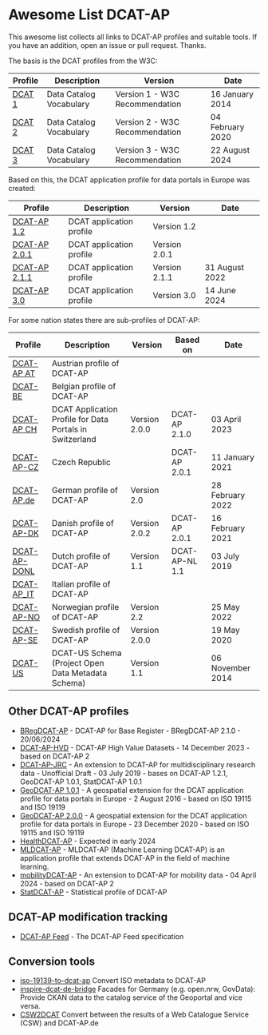 # Awesome List DCAT-AP

This awesome list collects all links to DCAT-AP profiles and suitable tools. If you have an addition, open an issue or pull request. Thanks.

The basis is the DCAT profiles from the W3C:

Profile                                       | Description             | Version                        | Date
----------------------------------------------|-------------------------|--------------------------------|----------------
[DCAT 1](https://www.w3.org/TR/vocab-dcat-1/) | Data Catalog Vocabulary | Version 1 - W3C Recommendation | 16 January 2014
[DCAT 2](https://www.w3.org/TR/2020/REC-vocab-dcat-2-20200204/) | Data Catalog Vocabulary | Version 2 - W3C Recommendation | 04 February 2020
[DCAT 3](https://www.w3.org/TR/vocab-dcat-3/) | Data Catalog Vocabulary | Version 3 - W3C Recommendation | 22 August 2024

Based on this, the DCAT application profile for data portals in Europe was created:

Profile                                       | Description             | Version                        | Date
----------------------------------------------|-------------------------|--------------------------------|----------------
[DCAT-AP 1.2](https://joinup.ec.europa.eu/collection/semantic-interoperability-community-semic/solution/dcat-application-profile-data-portals-europe/release/12) | DCAT application profile | Version 1.2
[DCAT-AP 2.0.1](https://joinup.ec.europa.eu/collection/semantic-interoperability-community-semic/solution/dcat-application-profile-data-portals-europe/release/201-0) | DCAT application profile | Version 2.0.1
[DCAT-AP 2.1.1](https://github.com/SEMICeu/DCAT-AP/tree/master/releases/2.1.1) | DCAT application profile | Version 2.1.1 | 31 August 2022
[DCAT-AP 3.0](https://semiceu.github.io/DCAT-AP/releases/3.0.0/) | DCAT application profile | Version 3.0 | 14 June 2024

For some nation states there are sub-profiles of DCAT-AP:

Profile                                       | Description             | Version                        | Based on      | Date
----------------------------------------------|-------------------------|--------------------------------|---------------|----------------
[DCAT-AP AT](https://www.dcat-ap.at/)         | Austrian profile of DCAT-AP
[DCAT-BE](http://dcat.be/)                    | Belgian profile of DCAT-AP
[DCAT-AP CH](https://dcat-ap.ch/)             | DCAT Application Profile for Data Portals in Switzerland | Version 2.0.0 | DCAT-AP 2.1.0 | 03 April 2023
[DCAT-AP-CZ](https://ofn.gov.cz/rozhran%C3%AD-katalog%C5%AF-otev%C5%99en%C3%BDch-dat/2021-01-11/) | Czech Republic |     | DCAT-AP 2.0.1 | 11 January 2021
[DCAT-AP.de](https://www.dcat-ap.de/def/dcatde/2.0/spec/) | German profile of DCAT-AP | Version 2.0      |               | 28 February 2022
[DCAT-AP-DK](https://digst.github.io/DCAT-AP-DK/releases/v.2.0/docs/) | Danish profile of DCAT-AP | Version 2.0.2 | DCAT-AP 2.0.1 | 16 February 2021
[DCAT-AP-DONL](https://dcat-ap-donl.readthedocs.io/en/latest/summary.html) | Dutch profile of DCAT-AP | Version 1.1 | DCAT-AP-NL 1.1 | 03 July 2019
[DCAT-AP_IT](https://docs.italia.it/italia/daf/linee-guida-cataloghi-dati-dcat-ap-it/it/stabile/dcat-ap_it.html) | Italian profile of DCAT-AP
[DCAT-AP-NO](https://data.norge.no/specification/dcat-ap-no) | Norwegian profile of DCAT-AP | Version 2.2 |              | 25 May 2022
[DCAT-AP-SE](https://docs.dataportal.se/dcat/sv/) | Swedish profile of DCAT-AP | Version 2.0.0           |               | 19 May 2020
[DCAT-US](https://resources.data.gov/resources/dcat-us/) | DCAT-US Schema (Project Open Data Metadata Schema) | Version 1.1 | | 06 November 2014

## Other DCAT-AP profiles

- [BRegDCAT-AP](https://joinup.ec.europa.eu/collection/access-base-registries/solution/bregdcat-ap/release/210) - DCAT-AP for Base Register - BRegDCAT-AP 2.1.0 - 20/06/2024
- [DCAT-AP-HVD](https://semiceu.github.io/uri.semic.eu-generated/DCAT-AP/releases/2.2.0-hvd/) - DCAT-AP High Value Datasets - 14 December 2023 - based on DCAT-AP 2
- [DCAT-AP-JRC](https://ec-jrc.github.io/dcat-ap-jrc/) - An extension to DCAT-AP for multidisciplinary research data - Unofficial Draft - 03 July 2019 - bases on DCAT-AP 1.2.1, GeoDCAT-AP 1.0.1, StatDCAT-AP 1.0.1
- [GeoDCAT-AP 1.0.1](https://joinup.ec.europa.eu/collection/semantic-interoperability-community-semic/solution/geodcat-application-profile-data-portals-europe/release/101) - A geospatial extension for the DCAT application profile for data portals in Europe - 2 August 2016 - based on  ISO 19115 and ISO 19119
- [GeoDCAT-AP 2.0.0](https://semiceu.github.io/GeoDCAT-AP/releases/) - A geospatial extension for the DCAT application profile for data portals in Europe - 23 December 2020 - based on  ISO 19115 and ISO 19119
- [HealthDCAT-AP](https://ehds2pilot.eu/upcoming_results/extension-of-dcat-ap-healthdcat-ap/) - Expected in early 2024
- [MLDCAT-AP](https://semiceu.github.io/MLDCAT-AP/releases/2.0.0/) - MLDCAT-AP (Machine Learning DCAT-AP) is an application profile that extends DCAT-AP in the field of machine learning.
- [mobilityDCAT-AP](https://mobilitydcat-ap.github.io/mobilityDCAT-AP/releases/index.html) - An extension to DCAT-AP for mobility data - 04 April 2024 - based on DCAT-AP 2
- [StatDCAT-AP](https://joinup.ec.europa.eu/collection/semantic-interoperability-community-semic/solution/statdcat-application-profile-data-portals-europe) - Statistical profile of DCAT-AP

## DCAT-AP modification tracking

- [DCAT-AP Feed](https://semiceu.github.io/LDES-DCAT-AP-feeds/) - The DCAT-AP Feed specification

## Conversion tools

- [iso-19139-to-dcat-ap](https://github.com/SEMICeu/iso-19139-to-dcat-ap/tree/master) Convert ISO metadata to DCAT-AP
- [inspire-dcat-de-bridge](https://github.com/OpenNRW/inspire-dcat-de-bridge) Facades for Germany (e.g. open.nrw, GovData): Provide CKAN data to the catalog service of the Geoportal and vice versa.
- [CSW2DCAT](https://code.schleswig-holstein.de/opendata/csw2dcat) Convert between the results of a Web Catalogue Service (CSW) and DCAT-AP.de

